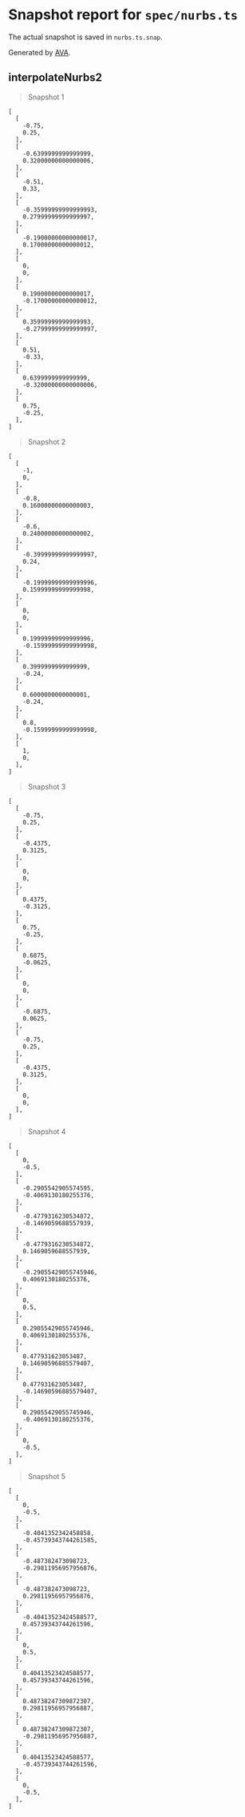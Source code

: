 # Snapshot report for `spec/nurbs.ts`

The actual snapshot is saved in `nurbs.ts.snap`.

Generated by [AVA](https://avajs.dev).

## interpolateNurbs2

> Snapshot 1

    [
      [
        -0.75,
        0.25,
      ],
      [
        -0.6399999999999999,
        0.32000000000000006,
      ],
      [
        -0.51,
        0.33,
      ],
      [
        -0.35999999999999993,
        0.27999999999999997,
      ],
      [
        -0.19000000000000017,
        0.17000000000000012,
      ],
      [
        0,
        0,
      ],
      [
        0.19000000000000017,
        -0.17000000000000012,
      ],
      [
        0.35999999999999993,
        -0.27999999999999997,
      ],
      [
        0.51,
        -0.33,
      ],
      [
        0.6399999999999999,
        -0.32000000000000006,
      ],
      [
        0.75,
        -0.25,
      ],
    ]

> Snapshot 2

    [
      [
        -1,
        0,
      ],
      [
        -0.8,
        0.16000000000000003,
      ],
      [
        -0.6,
        0.24000000000000002,
      ],
      [
        -0.39999999999999997,
        0.24,
      ],
      [
        -0.19999999999999996,
        0.15999999999999998,
      ],
      [
        0,
        0,
      ],
      [
        0.19999999999999996,
        -0.15999999999999998,
      ],
      [
        0.3999999999999999,
        -0.24,
      ],
      [
        0.6000000000000001,
        -0.24,
      ],
      [
        0.8,
        -0.15999999999999998,
      ],
      [
        1,
        0,
      ],
    ]

> Snapshot 3

    [
      [
        -0.75,
        0.25,
      ],
      [
        -0.4375,
        0.3125,
      ],
      [
        0,
        0,
      ],
      [
        0.4375,
        -0.3125,
      ],
      [
        0.75,
        -0.25,
      ],
      [
        0.6875,
        -0.0625,
      ],
      [
        0,
        0,
      ],
      [
        -0.6875,
        0.0625,
      ],
      [
        -0.75,
        0.25,
      ],
      [
        -0.4375,
        0.3125,
      ],
      [
        0,
        0,
      ],
    ]

> Snapshot 4

    [
      [
        0,
        -0.5,
      ],
      [
        -0.2905542905574595,
        -0.4069130180255376,
      ],
      [
        -0.4779316230534872,
        -0.1469059688557939,
      ],
      [
        -0.4779316230534872,
        0.1469059688557939,
      ],
      [
        -0.29055429055745946,
        0.4069130180255376,
      ],
      [
        0,
        0.5,
      ],
      [
        0.29055429055745946,
        0.4069130180255376,
      ],
      [
        0.477931623053487,
        0.14690596885579407,
      ],
      [
        0.477931623053487,
        -0.14690596885579407,
      ],
      [
        0.29055429055745946,
        -0.4069130180255376,
      ],
      [
        0,
        -0.5,
      ],
    ]

> Snapshot 5

    [
      [
        0,
        -0.5,
      ],
      [
        -0.4041352342458858,
        -0.45739343744261585,
      ],
      [
        -0.487382473098723,
        -0.29811956957956876,
      ],
      [
        -0.487382473098723,
        0.29811956957956876,
      ],
      [
        -0.40413523424588577,
        0.45739343744261596,
      ],
      [
        0,
        0.5,
      ],
      [
        0.40413523424588577,
        0.45739343744261596,
      ],
      [
        0.48738247309872307,
        0.29811956957956887,
      ],
      [
        0.48738247309872307,
        -0.29811956957956887,
      ],
      [
        0.40413523424588577,
        -0.45739343744261596,
      ],
      [
        0,
        -0.5,
      ],
    ]

